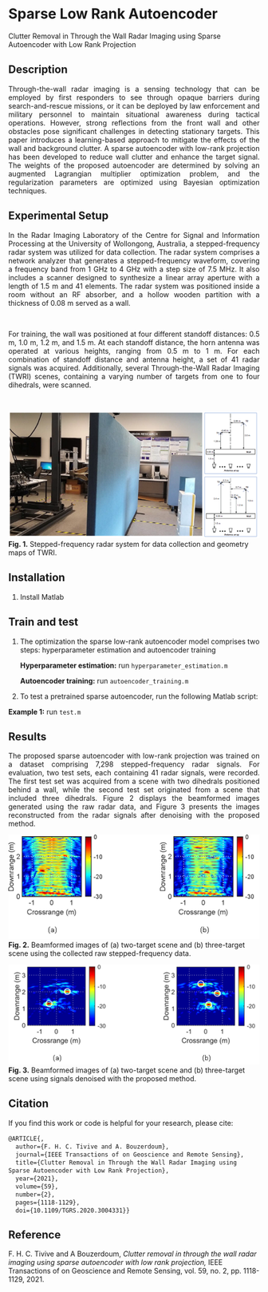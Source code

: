 # Sparse Low Rank Autoencoder
 Clutter Removal in Through the Wall Radar Imaging using Sparse Autoencoder with Low Rank Projection

## Description
<p align="justify"> 
Through-the-wall radar imaging is a sensing technology that can be employed by first responders to see through opaque barriers during search-and-rescue missions, or it can be deployed by law enforcement and military personnel to maintain situational awareness during tactical operations. However, strong reflections from the front wall and other obstacles pose significant challenges in detecting stationary targets. This paper introduces a learning-based approach to mitigate the effects of the wall and background clutter. A sparse autoencoder with low-rank projection has been developed to reduce wall clutter and enhance the target signal. The weights of the proposed autoencoder are determined by solving an augmented Lagrangian multiplier optimization problem, and the regularization parameters are optimized using Bayesian optimization techniques.
</p>

## Experimental Setup
<p align="justify"> 
In the Radar Imaging Laboratory of the Centre for Signal and Information Processing at the University of Wollongong, Australia, a stepped-frequency radar system was utilized for data collection. The radar system comprises a network analyzer that generates a stepped-frequency waveform, covering a frequency band from 1 GHz to 4 GHz with a step size of 7.5 MHz. It also includes a scanner designed to synthesize a linear array aperture with a length of 1.5 m and 41 elements. The radar system was positioned inside a room without an RF absorber, and a hollow wooden partition with a thickness of 0.08 m served as a wall.
</p>
<br />
<p align="justify"> 
For training, the wall was positioned at four different standoff distances: 0.5 m, 1.0 m, 1.2 m, and 1.5 m. At each standoff distance, the horn antenna was operated at various heights, ranging from 0.5 m to 1 m. For each combination of standoff distance and antenna height, a set of 41 radar signals was acquired. Additionally, several Through-the-Wall Radar Imaging (TWRI) scenes, containing a varying number of targets from one to four dihedrals, were scanned.
</p>
<br />

![alt_text](./assets/Lab.png)
**Fig. 1.** Stepped-frequency radar system for data collection and geometry maps of TWRI.


## Installation
1. Install Matlab

## Train and test
1. The optimization the sparse low-rank autoencoder model comprises two steps: hyperparameter estimation and autoencoder training
  
   **Hyperparameter estimation:**  run `hyperparameter_estimation.m`

   **Autoencoder training:**  run `autoencoder_training.m`


3. To test a pretrained sparse autoencoder, run the following Matlab script:

**Example 1:**  run `test.m`




## Results
<p align="justify">
The proposed sparse autoencoder with low-rank projection was trained on a dataset comprising 7,298 stepped-frequency radar signals. For evaluation, two test sets, each containing 41 radar signals, were recorded. The first test set was acquired from a scene with two dihedrals positioned behind a wall, while the second test set originated from a scene that included three dihedrals. Figure 2 displays the beamformed images generated using the raw radar data, and Figure 3 presents the images reconstructed from the radar signals after denoising with the proposed method.
</p>

![Alt text](./assets/raw_imgs.png)
<br /> 
**Fig. 2.** Beamformed images of (a) two-target scene and (b) three-target scene using the collected raw stepped-frequency data.

![Alt text](./assets/bm_imgs.png)
<br /> 
**Fig. 3.** Beamformed images of (a) two-target scene and (b) three-target scene using signals denoised with the proposed method.



## Citation
If you find this work or code is helpful for your research, please cite:
```
@ARTICLE{,
  author={F. H. C. Tivive and A. Bouzerdoum},
  journal={IEEE Transactions of on Geoscience and Remote Sensing}, 
  title={Clutter Removal in Through the Wall Radar Imaging using Sparse Autoencoder with Low Rank Projection}, 
  year={2021},
  volume={59},
  number={2},
  pages={1118-1129},
  doi={10.1109/TGRS.2020.3004331}}
  ```
## Reference
F. H. C. Tivive and A Bouzerdoum, *Clutter removal in through the wall radar imaging using sparse autoencoder with low rank projection,* IEEE Transactions of on Geoscience and Remote Sensing, vol. 59, no. 2, pp. 1118-1129, 2021.


